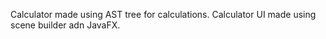 Calculator made using AST tree for calculations.
Calculator UI made using scene builder adn JavaFX.

